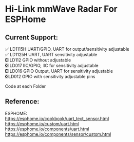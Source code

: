 # Hi-Link mmWave Radar For ESPHome
## Current Support:
:white_check_mark: LD1115H UART/GPIO, UART for output/sensitivity adjustable   
:white_check_mark: LD1125H UART, UART sensitivity adjustable   
:negative_squared_cross_mark: LD112 GPIO without adjustable   
:negative_squared_cross_mark: LD017 IIC/GPIO, IIC for sensitivity adjustable   
:negative_squared_cross_mark: LD016 GPIO Output, UART for sensitivity adjustable   
:negative_squared_cross_mark:LD012 GPIO with sensitivity adjustable pins

Code at each Folder   

## Reference:  
  ESPHOME:  
    <https://esphome.io/cookbook/uart_text_sensor.html>  
    https://esphome.io/custom/uart.html  
    https://esphome.io/components/uart.html  
    https://esphome.io/components/sensor/custom.html   
